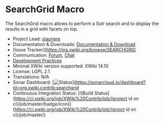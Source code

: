 # SearchGrid Macro

The SearchGrid macro allows to perform a Solr search and to display the results in a grid with facets on top.

* Project Lead: [slauriere](https://www.xwiki.org/xwiki/bin/view/XWiki/slauriere)
* Documentation & Downloads: [Documentation & Download](https://extensions.xwiki.org/xwiki/bin/view/Extension/SearchGrid)
* [Issue Tracker](https://jira.xwiki.org/browse/SEARCHGRID
* Communication: [Forum](https://forum.xwiki.org/), [Chat](https://dev.xwiki.org/xwiki/bin/view/Community/Chat)
* [Development Practices](https://dev.xwiki.org)
* Minimal XWiki version supported: XWiki 14.10
* License: LGPL 2.1
* Translations: N/A
* Sonar Dashboard: [![Status](https://sonarcloud.io/api/project_badges/measure?project=org.xwiki.contrib:searchgrid&metric=alert_status)](https://sonarcloud.io/dashboard?id=org.xwiki.contrib:searchgrid
* Continuous Integration Status: [![Build Status](https://ci.xwiki.org/job/XWiki%20Contrib/job/(project id on ci)/job/master/badge/icon)](https://ci.xwiki.org/job/XWiki%20Contrib/job/(projct id on ci)/job/master/)
